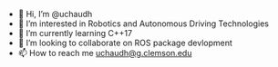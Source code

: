 - 👋 Hi, I’m @uchaudh
- 👀 I’m interested in Robotics and Autonomous Driving Technologies
- 🌱 I’m currently learning C++17
- 💞️ I’m looking to collaborate on ROS package devlopment
- 📫 How to reach me uchaudh@g.clemson.edu

<!---
uchaudh/uchaudh is a ✨ special ✨ repository because its `README.md` (this file) appears on your GitHub profile.
You can click the Preview link to take a look at your changes.
--->
